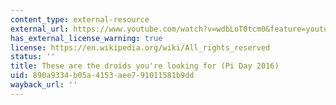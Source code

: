 ```yaml
---
content_type: external-resource
external_url: https://www.youtube.com/watch?v=wdbLoT0tcm0&feature=youtu.be
has_external_license_warning: true
license: https://en.wikipedia.org/wiki/All_rights_reserved
status: ''
title: These are the droids you're looking for (Pi Day 2016)
uid: 890a9334-b05a-4153-aee7-91011581b9dd
wayback_url: ''
---
```

